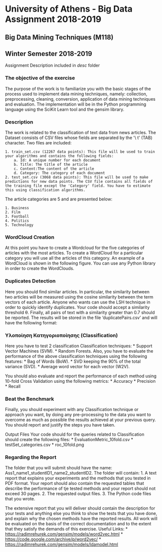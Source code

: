 # University of Athens - Big Data Assignment 2018-2019

## Big Data Mining Techniques (M118)
## Winter Semester 2018-2019

Assignment Description included in *desc* folder

### The objective of the exercise

The purpose of the work is to familiarize you with the basic stages of the process used to
implement data mining techniques, namely: collection, preprocessing, cleaning, conversion,
application of data mining techniques and evaluation. The implementation will be in the
Python programming language using the SciKit Learn tool and the gensim library.

### Description

The work is related to the classification of text data from news articles. The Dataset consists
of CSV files whose fields are separated by the '\ t' (TAB) character. Two files are included:

    1. train_set.csv (12267 data points): This file will be used to train your algorithms and contains the following fields:
        a. Id: A unique number for each document
        b. Title: The title of the article
        c. Content:The content of the article
        d. Category: The category of each document
    2. test_set.csv (3068 data points): This file will be used to make predictions for new data points. The CSV file contains all fields of the training file except the 'Category' field. You have to estimate this using classification algorithms.
        
The article categories are 5 and are presented below:

    1. Business
    2. Film
    3. Football
    4. Politics
    5. Technology

### WordCloud Creation
At this point you have to create a Wordcloud for the five categories of articles with the most
articles. To create a WordCloud for a particular category you will use all the articles of this
category. An example of a WordCloud is shown in the following figure. You can use any
Python library in order to create the WordClouds.

### Duplicates Detection
Here you should find similar articles. In particular, the similarity between two articles will be
measured using the cosine similarity between the term vectors of each article. Anyone who
wants can use the LSH technique in order to quickly identify duplicates. Your code should
accept a similarity threshold θ. Finally, all pairs of text with a similarity greater than 0.7
should be reported. The results will be stored in the file ‘duplicatePairs.csv’ and will have the
following format:


### Υλοποίηση Κατηγοριοποίησης (Classification)
Here you have to test 2 classification Classification techniques:
    * Support Vector Machines (SVM).
    * Random Forests.
Also, you have to evaluate the performance of the above classification techniques using the
following features:
    * Bag of Words (BoW).
    * SVD keeping the 90% of the total variance (SVD).
    * Average word vector for each vector (W2V).
    
You should also evaluate and report the performance of each method using 10-fold Cross
Validation using the following metrics:
    * Accuracy
    * Precision
    * Recall
    
    
### Beat the Benchmark
Finally, you should experiment with any Classification technique or approach you want, by
doing any pre-processing to the data you want to overcome as much as possible the results
achieved at your previous query. You should report and justify the steps you have taken.

Output Files
Your code should for the queries related to Classification should create the following files:
    * EvaluationMetric_10fold.csv
    * testSet_categories.csv
    * roc_10fold.png
    
### Regarding the Report
The folder that you will submit should have the name:
Ass1_name1_studentID1_name2_studentID2.
The folder will contain:
    1. A text report that explains your experiments and the methods that you tested in PDF
    format. Your report should also contain the requested tables that describe the
    performance of tje tested methods and your report should not exceed 30 pages.
    2. The requested output files.
    3. The Python code files that you wrote.
    
The extensive report that you will deliver should contain the description for your tests and
anything else you think to show the tests that you have done, and explain why the chosen
methods have the reported results. All work will be evaluated on the basis of the correct
documentation and to the extent that they satisfy the demands of this exercise.
    Useful Links:
        * https://radimrehurek.com/gensim/models/word2vec.html
        * https://code.google.com/archive/p/word2vec/
        * https://radimrehurek.com/gensim/models/ldamodel.html
        
        
        
